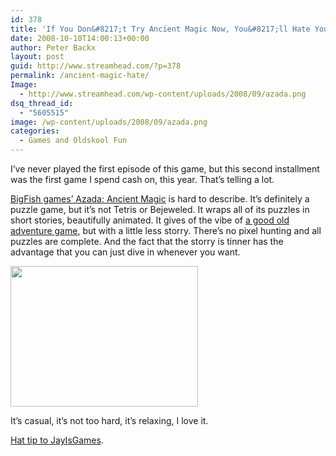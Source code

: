 ```yaml
---
id: 378
title: 'If You Don&#8217;t Try Ancient Magic Now, You&#8217;ll Hate Yourself Later'
date: 2008-10-10T14:00:13+00:00
author: Peter Backx
layout: post
guid: http://www.streamhead.com/?p=378
permalink: /ancient-magic-hate/
Image:
  - http://www.streamhead.com/wp-content/uploads/2008/09/azada.png
dsq_thread_id:
  - "5605515"
image: /wp-content/uploads/2008/09/azada.png
categories:
  - Games and Oldskool Fun
---
```

I&#8217;ve never played the first episode of this game, but this second installment was the first game I spend cash on, this year. That&#8217;s telling a lot.

<a title="Azada: Ancient Magic" href="http://www.bigfishgames.com/download-games/3795/azada-ancient-magic/index.html" target="_blank">BigFish games&#8217; Azada: Ancient Magic</a> is hard to describe. It&#8217;s definitely a puzzle game, but it&#8217;s not Tetris or Bejeweled. It wraps all of its puzzles in short stories, beautifully animated. It gives of the vibe of <a title="One good adventure game" href="http://www.adventuregamers.com/article/id,84" target="_blank">a good old adventure game</a>, but with a little less storry. There&#8217;s no pixel hunting and all puzzles are complete. And the fact that the storry is tinner has the advantage that you can just dive in whenever you want.

<a rel="attachment wp-att-384" href="http://www.streamhead.com/ancient-magic-hate/azada1/"><img class="alignnone size-medium wp-image-384" title="azada screenshot" src="http://www.streamhead.com/wp-content/uploads/2008/09/azada1-300x225.png" alt="" width="300" height="225" srcset="http://www.streamhead.com/wp-content/uploads/2008/09/azada1-300x225.png 300w, http://www.streamhead.com/wp-content/uploads/2008/09/azada1.png 1024w" sizes="(max-width: 300px) 100vw, 300px" /></a>

It&#8217;s casual, it&#8217;s not too hard, it&#8217;s relaxing, I love it.

<a title="Azada: Ancient Magic @ JayIsGames" href="http://jayisgames.com/archives/2008/08/azada_ancient_magic.php" target="_blank">Hat tip to JayIsGames</a>.

<!-- AddThis Advanced Settings generic via filter on the_content -->

<!-- AddThis Share Buttons generic via filter on the_content -->